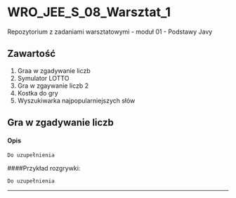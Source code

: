 # WRO_JEE_S_08_Warsztat_1
Repozytorium z zadaniami warsztatowymi - moduł 01 - Podstawy Javy

## Zawartość

1. Graa w zgadywanie liczb
2. Symulator LOTTO
3. Gra w zgaywanie liczb 2
4. Kostka do gry
5. Wyszukiwarka najpopularniejszych słów

## Gra w zgadywanie liczb

#### Opis

`Do uzupełnienia`

####Przykład rozgrywki: 

``` text
Do uzupełnienia
```

---